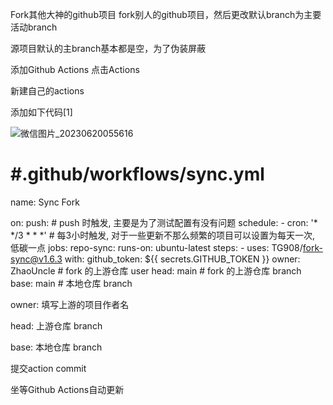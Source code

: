 Fork其他大神的github项目
fork别人的github项目，然后更改默认branch为主要活动branch

源项目默认的主branch基本都是空，为了伪装屏蔽

添加Github Actions
点击Actions

新建自己的actions

添加如下代码[1]

![微信图片_20230620055616](https://github.com/dlgt7/TVbox-interface/assets/102397160/cb514d9b-2cf1-427b-b7e1-46d5eb27faa3)


# #.github/workflows/sync.yml
name: Sync Fork

on:
  push: # push 时触发, 主要是为了测试配置有没有问题
  schedule:
    - cron: '* */3 * * *' # 每3小时触发, 对于一些更新不那么频繁的项目可以设置为每天一次, 低碳一点
jobs:
  repo-sync:
    runs-on: ubuntu-latest
    steps:
      - uses: TG908/fork-sync@v1.6.3
        with:
          github_token: ${{ secrets.GITHUB_TOKEN }}
          owner: ZhaoUncle # fork 的上游仓库 user
          head: main # fork 的上游仓库 branch
          base: main # 本地仓库 branch
          
owner: 填写上游的项目作者名

head: 上游仓库 branch

base: 本地仓库 branch

提交action commit

坐等Github Actions自动更新
